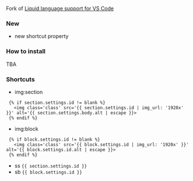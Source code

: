 Fork of [Liquid language support for VS Code](https://github.com/panoply/vscode-liquid)

### New
* new shortcut property

### How to install
TBA

### Shortcuts
* img:section
```
 {% if section.settings.id != blank %}
   <img class='class' src='{{ section.settings.id | img_url: '1920x' }}' alt='{{ section.settings.body.alt | escape }}>
 {% endif %}
```
* img:block
```
 {% if block.settings.id != blank %}
   <img class='class' src='{{ block.settings.id | img_url: '1920x' }}' alt='{{ block.settings.id.alt | escape }}>
 {% endif %}
```
* ss
`{{ section.settings.id }}`
* sb
`{{ block.settings.id }}`
